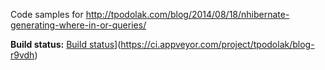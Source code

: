 Code samples for
http://tpodolak.com/blog/2014/08/18/nhibernate-generating-where-in-or-queries/

**Build status:** [Build status](https://ci.appveyor.com/api/projects/status/1v6uwjdle2f25hb1?svg=true)](https://ci.appveyor.com/project/tpodolak/blog-r9vdh)
